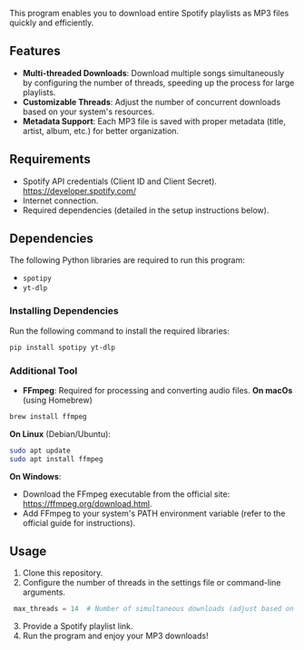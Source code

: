 This program enables you to download entire Spotify playlists as MP3 files quickly and efficiently.  

## Features  
- **Multi-threaded Downloads**: Download multiple songs simultaneously by configuring the number of threads, speeding up the process for large playlists.  
- **Customizable Threads**: Adjust the number of concurrent downloads based on your system's resources.  
- **Metadata Support**: Each MP3 file is saved with proper metadata (title, artist, album, etc.) for better organization.  

## Requirements  
- Spotify API credentials (Client ID and Client Secret).
  https://developer.spotify.com/ 
- Internet connection.  
- Required dependencies (detailed in the setup instructions below).  

## Dependencies  

The following Python libraries are required to run this program:  
- `spotipy`   
- `yt-dlp`  

### Installing Dependencies  
Run the following command to install the required libraries:  
```bash
pip install spotipy yt-dlp
```
### Additional Tool  
- **FFmpeg**: Required for processing and converting audio files.
**On macOs** (using Homebrew)
```bash
brew install ffmpeg
```
**On Linux** (Debian/Ubuntu):
```bash
sudo apt update
sudo apt install ffmpeg
```
**On Windows**:
- Download the FFmpeg executable from the official site: https://ffmpeg.org/download.html.
- Add FFmpeg to your system's PATH environment variable (refer to the official guide for 
  instructions).
  
## Usage  
1. Clone this repository.  
2. Configure the number of threads in the settings file or command-line arguments. 
```python
 max_threads = 14  # Number of simultaneous downloads (adjust based on your PC's capability) 
``` 
3. Provide a Spotify playlist link.  
4. Run the program and enjoy your MP3 downloads!  
